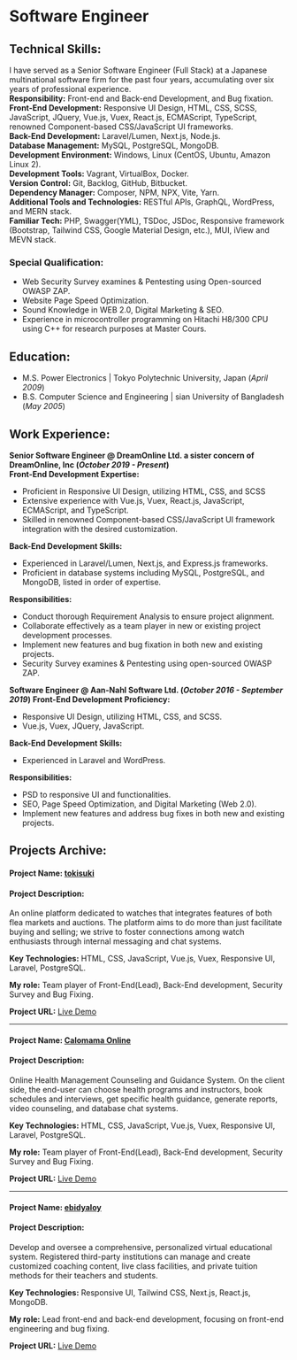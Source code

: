 # Software Engineer 

## Technical Skills: 
I have served as a Senior Software Engineer (Full Stack) at a Japanese multinational software firm for the past four years,
accumulating over six years of professional experience.\
**Responsibility:** Front-end and Back-end Development, and Bug fixation.\
**Front-End Development:** Responsive UI Design, HTML, CSS, SCSS, JavaScript, JQuery, Vue.js, Vuex, React.js, ECMAScript,
TypeScript, renowned Component-based CSS/JavaScript UI frameworks.\
**Back-End Development:** Laravel/Lumen, Next.js, Node.js.\
**Database Management:** MySQL, PostgreSQL, MongoDB.\
**Development Environment:** Windows, Linux (CentOS, Ubuntu, Amazon Linux 2).\
**Development Tools:** Vagrant, VirtualBox, Docker.\
**Version Control:** Git, Backlog, GitHub, Bitbucket.\
**Dependency Manager:** Composer, NPM, NPX, Vite, Yarn.\
**Additional Tools and Technologies:** RESTful APIs, GraphQL, WordPress, and MERN stack.\
**Familiar Tech:** PHP, Swagger(YML), TSDoc, JSDoc, Responsive framework (Bootstrap, Tailwind CSS, Google Material Design,
etc.), MUI, iView and MEVN stack.

### Special Qualification:

- Web Security Survey examines & Pentesting using Open-sourced OWASP ZAP.
- Website Page Speed Optimization.
- Sound Knowledge in WEB 2.0, Digital Marketing & SEO.
- Experience in microcontroller programming on Hitachi H8/300 CPU using C++ for research purposes at Master Cours.


## Education:					       		
- M.S. Power Electronics | Tokyo Polytechnic University, Japan (_April 2009_)
- B.S. Computer Science and Engineering | sian University of Bangladesh (_May 2005_)

## Work Experience:
**Senior Software Engineer @ DreamOnline Ltd. a sister concern of DreamOnline, Inc (_October 2019 - Present_)**\
**Front-End Development Expertise:**
- Proficient in Responsive UI Design, utilizing HTML, CSS, and SCSS
- Extensive experience with Vue.js, Vuex, React.js, JavaScript, ECMAScript, and TypeScript.
- Skilled in renowned Component-based CSS/JavaScript UI framework integration with the desired customization.

**Back-End Development Skills:**
- Experienced in Laravel/Lumen, Next.js, and Express.js frameworks.
- Proficient in database systems including MySQL, PostgreSQL, and MongoDB, listed in order of expertise.

**Responsibilities:**
 - Conduct thorough Requirement Analysis to ensure project alignment.
 - Collaborate effectively as a team player in new or existing project development processes.
 - Implement new features and bug fixation in both new and existing projects.
 - Security Survey examines & Pentesting using open-sourced OWASP ZAP.

**Software Engineer @ Aan-Nahl Software Ltd. (_October 2016 - September 2019_)**
**Front-End Development Proficiency:**
- Responsive UI Design, utilizing HTML, CSS, and SCSS.
- Vue.js, Vuex, JQuery, JavaScript.

**Back-End Development Skills:**
- Experienced in Laravel and WordPress.

**Responsibilities:**
- PSD to responsive UI and functionalities.
- SEO, Page Speed Optimization, and Digital Marketing (Web 2.0).
- Implement new features and address bug fixes in both new and existing projects.


## Projects Archive:

#### Project Name: [tokisuki](https://lwt-dev.dreamonlinelimited.xyz)
#### Project Description:
An online platform dedicated to watches that integrates features of both flea markets and auctions. The platform aims to do more than just facilitate buying and selling; we strive to foster connections among watch enthusiasts through internal messaging and chat systems.

**Key Technologies:** HTML, CSS, JavaScript, Vue.js, Vuex, Responsive UI, Laravel, PostgreSQL. 

**My role:** Team player of Front-End(Lead), Back-End development, Security Survey and Bug Fixing.

**Project URL:** [Live Demo](https://lwt-dev.dreamonlinelimited.xyz)

---

#### Project Name: [Calomama Online](https://health-guidance.jp)
#### Project Description:
Online Health Management Counseling and Guidance System. On the client side, the end-user can choose health programs and instructors, book schedules and interviews, get specific health guidance, generate reports, video counseling, and database chat systems.

**Key Technologies:** HTML, CSS, JavaScript, Vue.js, Vuex, Responsive UI, Laravel, PostgreSQL. 

**My role:** Team player of Front-End(Lead), Back-End development, Security Survey and Bug Fixing.

**Project URL:** [Live Demo](https://health-guidance.jp)

---

#### Project Name: [ebidyaloy](https://ebidyaloy.com)
#### Project Description:
Develop and oversee a comprehensive, personalized virtual educational system. Registered third-party institutions can manage and create customized coaching content, live class facilities, and private tuition methods for their teachers and students.

**Key Technologies:** Responsive UI, Tailwind CSS, Next.js, React.js, MongoDB.

**My role:** Lead front-end and back-end development, focusing on front-end engineering and bug fixing.

**Project URL:** [Live Demo](https://ebidyaloy.com/)
